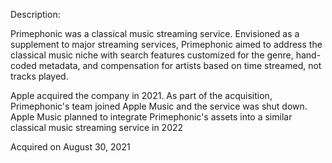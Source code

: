 Description:

Primephonic was a classical music streaming service. Envisioned as a supplement to major streaming services, Primephonic aimed to address the classical music niche with search features customized for the genre, hand-coded metadata, and compensation for artists based on time streamed, not tracks played.

Apple acquired the company in 2021. As part of the acquisition, Primephonic's team joined Apple Music and the service was shut down.  Apple Music planned to integrate Primephonic's assets into a similar classical music streaming service in 2022

Acquired on August 30, 2021